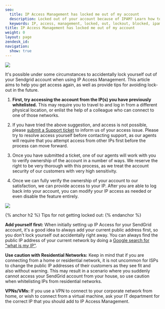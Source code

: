 ```yaml
---
seo:
  title: IP Access Management has locked me out of my account
  description: Locked out of your account because of IPAM? Learn how to get back in here...
  keywords: IP, access, management, locked, out, lockout, blocked, ipam, reactivate, login, can't
title: IP Access Management has locked me out of my account
weight: 0
layout: page
zendesk_id: 
navigation:
  show: true
---
```

 
![]({{root_url}}/images/IPAM_login_warning.png)

It's possible under some circumstances to accidentally lock yourself out of your Sendgrid account when using IP Access Management. This article aims to help you get access again, as well as provide tips for avoiding lock-out in the future. 

1. **First, try accessing the account from the IP(s) you have previously whitelisted.** This may require you to travel to and log in from a different physical location, or enlist the help of a colleague who can connect to one of those networks. 

2. If you have tried the above suggestion, and access is not possible, please [submit a Support ticket](https://support.sendgrid.com/hc/en-us/requests/new#ipam-lockout) to inform us of your access issue. Please try to resolve access yourself before contacting support, as our agents will require that you attempt access from other IPs first before the process can move forward. 

3. Once you have submitted a ticket, one of our agents will work with you to verify ownership of the account in a number of ways. We reserve the right to be very thorough with this process, as we treat the account security of our customers with very high sensitivity. 

4. Once we can fully verify the ownership of your account to our satisfaction, we can provide access to your IP. After you are able to log back into your account, you can modify your IP access as needed or even disable the feature entirely.

![]({{root_url}}/images/IPAM_screengrab.png)

{% anchor h2 %}
Tips for not getting locked out:
{% endanchor %}

**Add yourself first:** When initially setting up IP Access for your SendGrid account, it's a good idea to always add your current public address first, so you don't lock yourself out accidentally right away. You can always find the public IP address of your current network by doing a [Google search for "what is my IP"](https://www.google.com/search?q=what+is+my+IP).

**Use caution with Residential Networks:** Keep in mind that if you are connecting from a home or residential network, it is not uncommon for ISPs to change the public IP addresses of their customers as they see fit and also without warning. This may result in a scenario where you suddenly cannot access your SendGrid account from your house, so use caution when whitelisting IPs from residential networks.

**VPNs/VMs:** If you use a VPN to connect to your corporate network from home, or wish to connect from a virtual machine, ask your IT department for the correct IP that you should add to IP Access Management. 
